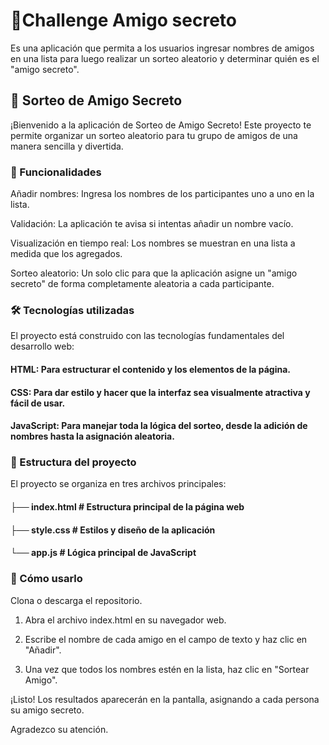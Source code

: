 # 🎉Challenge Amigo secreto 

Es una aplicación que permita a los usuarios ingresar nombres de amigos en una lista para luego realizar un sorteo aleatorio y determinar quién es el "amigo secreto".

## 🎁 Sorteo de Amigo Secreto

¡Bienvenido a la aplicación de Sorteo de Amigo Secreto! Este proyecto te permite organizar un sorteo aleatorio para tu grupo de amigos de una manera sencilla y divertida.

### 🚀 Funcionalidades

Añadir nombres: Ingresa los nombres de los participantes uno a uno en la lista.

Validación: La aplicación te avisa si intentas añadir un nombre vacío.

Visualización en tiempo real: Los nombres se muestran en una lista a medida que los agregados.

Sorteo aleatorio: Un solo clic para que la aplicación asigne un "amigo secreto" de forma completamente aleatoria a cada participante.

### 🛠️ Tecnologías utilizadas

El proyecto está construido con las tecnologías fundamentales del desarrollo web:


#### HTML: Para estructurar el contenido y los elementos de la página.


#### CSS: Para dar estilo y hacer que la interfaz sea visualmente atractiva y fácil de usar.


#### JavaScript: Para manejar toda la lógica del sorteo, desde la adición de nombres hasta la asignación aleatoria.


### 📁 Estructura del proyecto

El proyecto se organiza en tres archivos principales:


#### ├── index.html     # Estructura principal de la página web

#### ├── style.css      # Estilos y diseño de la aplicación

#### └── app.js         # Lógica principal de JavaScript

### 📝 Cómo usarlo
Clona o descarga el repositorio.

1. Abra el archivo index.html en su navegador web.

2. Escribe el nombre de cada amigo en el campo de texto y haz clic en "Añadir".

3. Una vez que todos los nombres estén en la lista, haz clic en "Sortear Amigo".

¡Listo! Los resultados aparecerán en la pantalla, asignando a cada persona su amigo secreto.

Agradezco su atención.
